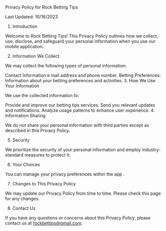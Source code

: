 Privacy Policy for Rock Betting Tips

Last Updated: 10/16/2023

1. Introduction

Welcome to Rock Betting Tips! This Privacy Policy outlines how we collect, use, disclose, and safeguard your personal information when you use our mobile application.

2. Information We Collect

We may collect the following types of personal information:

Contact Information:e mail address and phone number.
Betting Preferences: Information about your betting preferences and activities.
3. How We Use Your Information

We use the collected information to:

Provide and improve our betting tips services.
Send you relevant updates and notifications.
Analyze usage patterns to enhance user experience.
4. Information Sharing

We do not share your personal information with third parties except as described in this Privacy Policy.

5. Security

We prioritize the security of your personal information and employ industry-standard measures to protect it.

6. Your Choices

You can manage your privacy preferences within the app .

7. Changes to This Privacy Policy

We may update our Privacy Policy from time to time. Please check this page for any changes.

8. Contact Us

If you have any questions or concerns about this Privacy Policy, please contact us at rockbettips@gmail.com.
